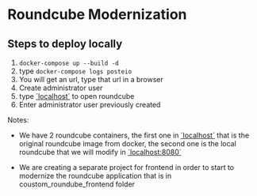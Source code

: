 # Roundcube Modernization

## Steps to deploy locally

1. `docker-compose up --build -d`
2. type `docker-compose logs posteio`
3. You will get an url, type that url in a browser
4. Create administrator user
5. type [´localhost´](http://localhost) to open roundcube
6. Enter administrator user previously created

Notes:

- We have 2 roundcube containers, the first one in [´localhost´](http://localhost) that is the original roundcube image from docker, the second one is the local roundcube that we will modify in [´localhost:8080´](http://localhost:8080)

- We are creating a separate project for frontend in order to start to modernize the roundcube application that is in coustom_roundube_frontend folder
